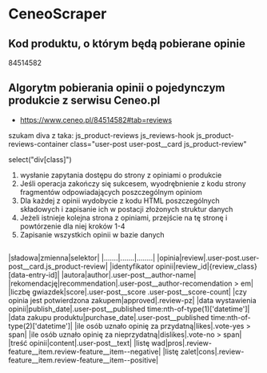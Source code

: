 # CeneoScraper

## Kod produktu, o którym będą pobierane opinie
84514582

## Algorytm pobierania opinii o pojedynczym produkcie z serwisu Ceneo.pl
- https://www.ceneo.pl/84514582#tab=reviews



szukam diva z taka: js_product-reviews js_reviews-hook js_product-reviews-container
class="user-post user-post__card js_product-review"

select("div[class]")

1. wysłanie zapytania dostępu do strony z opiniami o produkcie
2. Jeśli operacja zakończy się sukcesem, wyodrębnienie z kodu strony fragmentów odpowiadających poszczególnym opiniom
3. Dla każdej z opinii wydobycie z kodu HTML poszczególnych składowych i zapisanie ich w postacji złożonych struktur danych
4. Jeżeli istnieje kolejna strona z opiniami, przejście na tę stronę i powtórzenie dla niej kroków 1-4
5. Zapisanie wszystkich opinii w bazie danych

##
|sładowa|zmienna|selektor|
|.......|.......|........|
|opinia|review|.user-post.user-post__card.js_product-review|
|identyfikator opinii|review_id|{review_class}[data-entry-id]|
|autora|author|.user-post__author-name|
|rekomendację|recommendation|.user-post__author-recomendation > em|
|liczbę gwiazdek|score|.user-post__score .user-post__score-count|
|czy opinia jest potwierdzona zakupem|approved|.review-pz|
|data wystawienia opinii|publish_date|.user-post__published time:nth-of-type(1)['datetime']|
|data zakupu produktu|purchase_date|.user-post__published time:nth-of-type(2)['datetime']|
|ile osób uznało opinię za przydatną|likes|.vote-yes > span|
|ile osób uznało opinię za nieprzydatną|dislikes|.vote-no > span|
|treść opinii|content|.user-post__text|
|listę wad|pros|.review-feature__item.review-feature__item--negative|
|listę zalet|cons|.review-feature__item.review-feature__item--positive|

